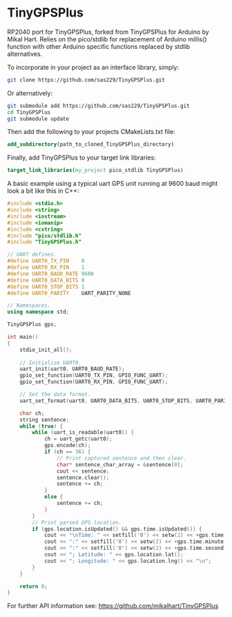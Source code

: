 # TinyGPSPlus
RP2040 port for TinyGPSPlus, forked from TinyGPSPlus for Arduino by Mikal Hart. Relies on the pico/stdlib for replacement of Arduino millis() function with other Arduino specific functions replaced by stdlib alternatives. 

To incorporate in your project as an interface library, simply:

```bash
git clone https://github.com/sas229/TinyGPSPlus.git
```

Or alternatively:

```bash
git submodule add https://github.com/sas229/TinyGPSPlus.git
cd TinyGPSPlus
git submodule update
```

Then add the following to your projects CMakeLists.txt file:

```cmake
add_subdirectory(path_to_cloned_TinyGPSPlus_directory)
```

Finally, add TinyGPSPlus to your target link libraries:

```cmake
target_link_libraries(my_project pico_stdlib TinyGPSPlus)
```

A basic example using a typical uart GPS unit running at 9600 baud might look a bit like this in C++:

```cpp
#include <stdio.h>
#include <string>
#include <iostream>
#include <iomanip>
#include <cstring>
#include "pico/stdlib.h"
#include "TinyGPSPlus.h"

// UART defines.
#define UART0_TX_PIN    0
#define UART0_RX_PIN    1
#define UART0_BAUD_RATE 9600
#define UART0_DATA_BITS 8
#define UART0_STOP_BITS 1
#define UART0_PARITY    UART_PARITY_NONE

// Namespaces.
using namespace std;

TinyGPSPlus gps;

int main()
{
    stdio_init_all();
    
    // Initialise UART0.
    uart_init(uart0, UART0_BAUD_RATE);
    gpio_set_function(UART0_TX_PIN, GPIO_FUNC_UART);
    gpio_set_function(UART0_RX_PIN, GPIO_FUNC_UART);

    // Set the data format.
    uart_set_format(uart0, UART0_DATA_BITS, UART0_STOP_BITS, UART0_PARITY);

    char ch;
    string sentence;
    while (true) {
        while (uart_is_readable(uart0)) {
            ch = uart_getc(uart0);
            gps.encode(ch);
            if (ch == 36) {
                // Print captured sentence and then clear.
                char* sentence_char_array = &sentence[0];
                cout << sentence;
                sentence.clear();
                sentence += ch;
            }
            else {
                sentence += ch;
            }
        } 
        // Print parsed GPS location.
        if (gps.location.isUpdated() && gps.time.isUpdated()) {
            cout << "\nTime: " << setfill('0') << setw(2) << +gps.time.hour();
            cout << ":" << setfill('0') << setw(2) << +gps.time.minute();
            cout << ":" << setfill('0') << setw(2) << +gps.time.second();
            cout << "; Latitude: " << gps.location.lat();
            cout << "; Longitude: " << gps.location.lng() << "\n";
        }
    }

    return 0;
}
```

For further API information see: https://github.com/mikalhart/TinyGPSPlus